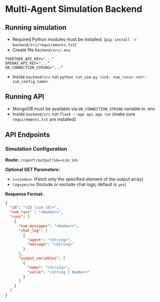 # Multi-Agent Simulation Backend

## Running simulation

- Required Python modules must be installed. (`pip install -r backend/src/requirements.txt`)
- Create file `backend/src/.env`
```
TOGETHER_API_KEY="..."
OPENAI_API_KEY="..."
DB_CONNECTION_STRING="..."
```
- Inside `backend/src` run `python run_sim.py <int: num_runs> <str: sim_config_name>`

## Running API

- MongoDB must be available via `DB_CONNECTION_STRING` variable in .env
- Inside `backend/src` run `flask --app api.app run` (make sure `requirements.txt` are installed)

## API Endpoints

### Simulation Configuration
**Route:** `/report/output?id=<sim_id>`

**Optional GET Parameters:**
- `i=<index>` (Fetch only the specified element of the output array)
- `log=yes/no` (Include or exclude chat logs; default is `yes`)

**Response Format:**
```json
{
  "id": "<ID (sim_id)>",
  "num_runs" : "<Number>",
  "runs": [
    {
      "num_messages": "<Number>",
      "chat_log": [
        {
          "agent": "<String>",
          "message": "<String>"
        }
      ],
      "output_variables": [
        {
          "name": "<String>",
          "value": "<String | Number>"
        }
      ]
    }
  ]        
}   
```